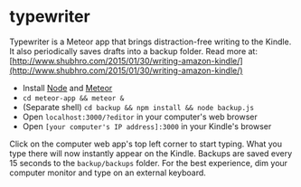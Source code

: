 # typewriter

Typewriter is a Meteor app that brings distraction-free writing to the Kindle. It also periodically saves drafts into a backup folder. Read more at: [http://www.shubhro.com/2015/01/30/writing-amazon-kindle/](http://www.shubhro.com/2015/01/30/writing-amazon-kindle/)

- Install [Node](http://nodejs.org/) and [Meteor](https://www.meteor.com/)
- `cd meteor-app && meteor &`
- (Separate shell) `cd backup && npm install && node backup.js`
- Open `localhost:3000/?editor` in your computer's web browser
- Open `[your computer's IP address]:3000` in your Kindle's browser

Click on the computer web app's top left corner to start typing. What you type there will now instantly appear on the Kindle. Backups are saved every 15 seconds to the `backup/backups` folder. For the best experience, dim your computer monitor and type on an external keyboard.
